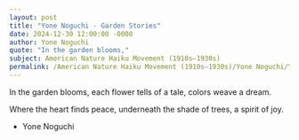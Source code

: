 ```yaml
---
layout: post
title: "Yone Noguchi - Garden Stories"
date: 2024-12-30 12:00:00 -0000
author: Yone Noguchi
quote: "In the garden blooms,"
subject: American Nature Haiku Movement (1910s–1930s)
permalink: /American Nature Haiku Movement (1910s–1930s)/Yone Noguchi/Yone Noguchi - Garden Stories
---
```


In the garden blooms,
each flower tells of a tale,
colors weave a dream.

Where the heart finds peace,
underneath the shade of trees,
a spirit of joy.

- Yone Noguchi
